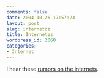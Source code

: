 ```yaml
---
comments: false
date: 2004-10-26 17:57:23
layout: post
slug: internetzz
title: Internetzz
wordpress_id: 2060
categories:
- Internet
---
```


I hear these [rumors on the internets](http://www.rumorsontheinternets.com).




 
